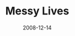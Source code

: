 ---
layout: message
category: message
series: "We Wish You A Messy Christmas"
title: "Messy Lives"
date: 2008-12-14
audio-description: "Brian Tome discusses how worship is messy and involves us putting Jesus at the center. We bring what we have to him."
audio: "http://s3.amazonaws.com/crossroadsaudiomessages/messyxmas4.mp3"
audio-title: "Messy Lives"
audio-duration: "37&#58;11"
video-description: "Brian Tome discusses how worship is messy and requires us to bring whatever we have to Jesus."
video-title: "Messy Lives"
video: "https://s3.amazonaws.com/crossroadsvideomessages/messyxmas4.mp4"
video-poster: "https://www.crossroads.net/uploadedfiles/messyxmas4-still.jpg"
program-description: ""
program: "http://www.crossroads.net/players/media/hq/1213_14Program.pdf"
program-title: "Messy Lives (Program)"
notes-description: " "
notes: "http://www.crossroads.net/players/media/hq/SN_12_13-14_08.pdf "
notes-title: "Messy Lives (Study Notes)"
---
